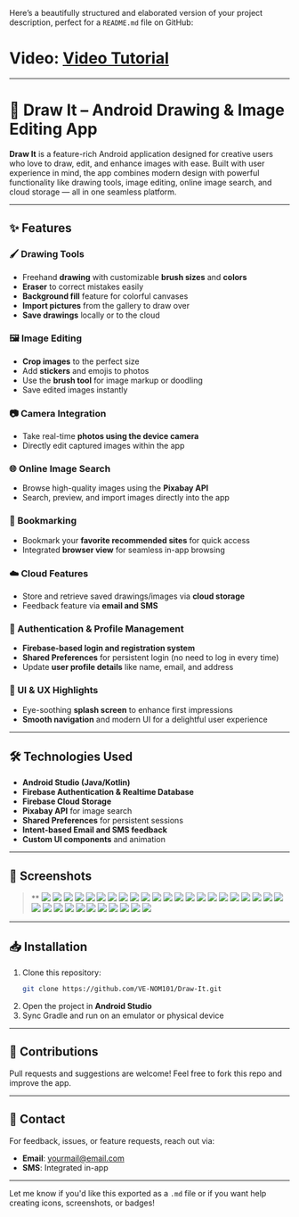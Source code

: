 Here’s a beautifully structured and elaborated version of your project description, perfect for a `README.md` file on GitHub:
# Video: <a href="https://drive.google.com/file/d/10q5ox6iRGWZLud3COzjFsuDqmS3AaQSV/view?usp=drive_link" > Video Tutorial </a>
---

# 🎨 Draw It – Android Drawing & Image Editing App

**Draw It** is a feature-rich Android application designed for creative users who love to draw, edit, and enhance images with ease. Built with user experience in mind, the app combines modern design with powerful functionality like drawing tools, image editing, online image search, and cloud storage — all in one seamless platform.

---

## ✨ Features

### 🖌️ Drawing Tools
- Freehand **drawing** with customizable **brush sizes** and **colors**
- **Eraser** to correct mistakes easily
- **Background fill** feature for colorful canvases
- **Import pictures** from the gallery to draw over
- **Save drawings** locally or to the cloud

### 🖼️ Image Editing
- **Crop images** to the perfect size
- Add **stickers** and emojis to photos
- Use the **brush tool** for image markup or doodling
- Save edited images instantly

### 📷 Camera Integration
- Take real-time **photos using the device camera**
- Directly edit captured images within the app

### 🌐 Online Image Search
- Browse high-quality images using the **Pixabay API**
- Search, preview, and import images directly into the app

### 📌 Bookmarking
- Bookmark your **favorite recommended sites** for quick access
- Integrated **browser view** for seamless in-app browsing

### ☁️ Cloud Features
- Store and retrieve saved drawings/images via **cloud storage**
- Feedback feature via **email and SMS**

### 🔐 Authentication & Profile Management
- **Firebase-based login and registration system**
- **Shared Preferences** for persistent login (no need to log in every time)
- Update **user profile details** like name, email, and address

### 🌈 UI & UX Highlights
- Eye-soothing **splash screen** to enhance first impressions
- **Smooth navigation** and modern UI for a delightful user experience

---

## 🛠️ Technologies Used
- **Android Studio (Java/Kotlin)**
- **Firebase Authentication & Realtime Database**
- **Firebase Cloud Storage**
- **Pixabay API** for image search
- **Shared Preferences** for persistent sessions
- **Intent-based Email and SMS feedback**
- **Custom UI components** and animation

---

## 📸 Screenshots
> **
> <img src="/resource_tut/1.jpg" />
> <img src="/resource_tut/2.jpg" />
> <img src="/resource_tut/3.jpg" />
> <img src="/resource_tut/4.jpg" />
> <img src="/resource_tut/5.jpg" />
> <img src="/resource_tut/6.jpg" />
> <img src="/resource_tut/7.jpg" />
> <img src="/resource_tut/8.jpg" />
> <img src="/resource_tut/9.jpg" />
> <img src="/resource_tut/10.jpg" />
> <img src="/resource_tut/11.jpg" />
> <img src="/resource_tut/12.jpg" />
> <img src="/resource_tut/13.jpg" />
> <img src="/resource_tut/14.jpg" />
> <img src="/resource_tut/15.jpg" />
> <img src="/resource_tut/16.jpg" />
> <img src="/resource_tut/17.jpg" />
> <img src="/resource_tut/18.jpg" />
> <img src="/resource_tut/19.jpg" />
> <img src="/resource_tut/20.jpg" />
> <img src="/resource_tut/21.jpg" />
> <img src="/resource_tut/22.jpg" />
> <img src="/resource_tut/23.jpg" />
> <img src="/resource_tut/24.jpg" />
> <img src="/resource_tut/25.jpg" />
> <img src="/resource_tut/26.jpg" />
> <img src="/resource_tut/27.jpg" />
> <img src="/resource_tut/28.jpg" />
> <img src="/resource_tut/29.jpg" />
> <img src="/resource_tut/30.jpg" />
> <img src="/resource_tut/31.jpg" />
> <img src="/resource_tut/32.jpg" />
> <img src="/resource_tut/33.jpg" />

---

## 📥 Installation
1. Clone this repository:
   ```bash
   git clone https://github.com/VE-NOM101/Draw-It.git
   ```
2. Open the project in **Android Studio**
3. Sync Gradle and run on an emulator or physical device

---

## 🙌 Contributions
Pull requests and suggestions are welcome! Feel free to fork this repo and improve the app.

---

## 📧 Contact
For feedback, issues, or feature requests, reach out via:
- **Email**: yourmail@email.com
- **SMS**: Integrated in-app

---

Let me know if you'd like this exported as a `.md` file or if you want help creating icons, screenshots, or badges!
